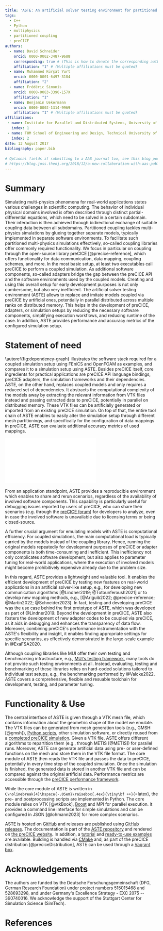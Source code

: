 ```yaml
---
title: 'ASTE: An artificial solver testing environment for partitioned coupling with preCICE'
tags:
  - C++
  - Python
  - multiphysics
  - partitioned coupling
  - preCICE
authors:
  - name: David Schneider
    orcid: 0000-0002-3487-9688
    corresponding: true # (This is how to denote the corresponding author)
    affiliation: "1" # (Multiple affiliations must be quoted)
  - name: Muhammed Kürşat Yurt
    orcid: 0000-0001-6497-3184
    affiliation: "2"
  - name: Frédéric Simonis
    orcid: 0000-0003-3390-157X
    affiliation: "1"
  - name: Benjamin Uekermann
    orcid: 0000-0002-1314-9969
    affiliation: "1" # (Multiple affiliations must be quoted)
affiliations:
 - name: Institute for Parallel and Distributed Systems, University of Stuttgart, Germany
   index: 1
 - name: TUM School of Engineering and Design, Technical University of Munich, Germany
   index: 2
date: 13 August 2017
bibliography: paper.bib

# Optional fields if submitting to a AAS journal too, see this blog post:
# https://blog.joss.theoj.org/2018/12/a-new-collaboration-with-aas-publishing
---
```


<!-- A summary describing the high-level functionality and purpose of the software for a diverse, non-specialist audience. -->

# Summary

Simulating multi-physics phenomena for real-world applications states various challenges in scientific computing.
The behavior of individual physical domains involved is often described through distinct partial-differential equations, which need to be solved in a certain subdomain.
Their interaction is then achieved through bidirectional exchange of suitable coupling data between all subdomains.
Partitioned coupling tackles multi-physics simulations by glueing together separate models, typically implemented in separate software environments.
To facilitate such partitioned multi-physics simulations effectively, so-called coupling libraries offer commonly required functionality.
We focus in particular on coupling through the open-source library preCICE [@precice-reference], which offers functionality for data communication, data mapping, coupling schemes, and more.
In the most basic setup, at least two executables call preCICE to perform a coupled simulation.
As additional software components, so-called adapters bridge the gap between the preCICE API and the software environments used by the coupled models.
Creating and using this overall setup for early development purposes is not only cumbersome, but also very inefficient.
The artificial solver testing environment (ASTE) allows to replace and imitate models coupled via preCICE by artificial ones, potentially in parallel distributed across multiple ranks on distributed memory.
This helps in the development of preCICE, adapters, or simulation setups by reducing the necessary software components, simplifying execution workflows, and reducing runtime of the case.
In addition, ASTE provides performance and accuracy metrics of the configured simulation setup.

# Statement of need

\autoref{fig:dependency-graph} illustrates the software stack required for a coupled simulation setup using FEniCS and OpenFOAM as examples, and compares it to a simulation setup using ASTE.
Besides preCICE itself, core ingredients for practical applications are preCICE API language bindings, preCICE adapters, the simulation frameworks and their dependencies.
ASTE, on the other hand, replaces coupled models and only requires a reduced set of dependencies.
It abstracts the computational complexity of the models away by extracting the relevant information from VTK files instead and passing extracted data to preCICE, potentially in parallel on distributed memory.
These VTK files can be artificially generated or imported from an existing preCICE simulation.
On top of that, the entire tool chain of ASTE enables to easily alter the simulation setup through different mesh partitionings, and specifically for the configuration of data mappings in preCICE, ASTE can evaluate additional accuracy metrics of used mappings.

![Dependency graph between models, applications, and libraries for a coupled simulation with FEniCS and OpenFOAM compared to a dependency graph using ASTE.\label{fig:dependency-graph}](dependency-graph.pdf)

From an application standpoint, ASTE provides a reproducible environment which enables to share and rerun scenarios, regardless of the availability of involved software components. This capability is particularly useful for debugging issues reported by users of preCICE, who can share their scenarios (e.g. through the [preCICE forum](https://precice.discourse.group/)) for developers to analyze, even in case the involved software is unavailable due to licensing terms or being closed-source.

A further crucial argument for emulating models with ASTE is computational efficiency.
For coupled simulations, the main computational load is typically carried by the models instead of the coupling library.
Hence, running the original models repeatedly for development purposes of preCICE or adapter components is both time-consuming and inefficient.
This inefficiency not only complicates software development, but also applies to parameter tuning for real-world applications, where the execution of involved models might become prohibitively expensive already due to the problem size.

In this regard, ASTE provides a lightweight and valuable tool.
It enables the efficient development of preCICE by testing new features on real-world applications in an artificial solver-like setup, e.g., for developing new communication algorithms [@Lindner2019; @Totounferoush2021] or to develop new mapping methods, e.g., [@Ariguib2022; @precice-reference; @Martin2022; @Schneider2023].
In fact, testing and developing preCICE was the use case behind the first prototype of ASTE, which was developed as part of @Lindner2019.
Beyond the development in preCICE, ASTE also fosters the development of new adapter codes to be coupled via preCICE, as it aids in debugging and enhances the transparency of data flow.
Moreover, combining preCICE's performance instrumentation with the ASTE's flexibility and insight, it enables finding appropriate settings for specific scenarios, as effectively demonstrated in the large-scale example in @ExaFSA2020.

Although coupling libraries like MUI offer their own testing and benchmarking infrastructure, e.g., [MUI's testing framework](https://github.com/MxUI/MUI-Testing), many tools do not provide such testing environments at all.
Instead, evaluating, testing and benchmarking of these libraries relies on hard-coded solutions tailored to individual test setups, e.g., the benchmarking performed by @Valcke2022.
ASTE covers a comprehensive, flexible and resuable toolchain for development, testing, and parameter tuning.

# Functionality & Use

The central interface of ASTE is given through a VTK mesh file, which contains information about the geometric shape of the model we emulate.
The VTK files can be generated from mesh generation tools (e.g., GMSH [@gmsh]), [Python scripts](https://github.com/precice/aste/tree/develop/tools/mesh-generators), other simulation software, or directly reused from a [completed preCICE simulation](https://precice.org/configuration-export.html).
Given a VTK file, ASTE offers different algorithms to repartition them (e.g., through METIS [@METIS]) for parallel runs.
Moreover, ASTE can generate artificial data using pre- or user-defined functions on the mesh and store them in the VTK file format.
The core module of ASTE then reads the VTK file and passes the data to preCICE, potentially in every time step of the coupled simulation.
Once the simulation is finished, the generated data is stored in another VTK file and can be compared against the original artificial data.
Performance metrics are accessible through the [preCICE performance framework](https://precice.org/tooling-performance-analysis.html).

While the core module of ASTE is written in `C\nolinebreak[4]\hspace{-.05em}\raisebox{.4ex}{\tiny\bf ++}`{=latex}, the pre- and postprocessing scripts are implemented in Python.
The core module relies on VTK [@vtkBook], [Boost](https://boost.org/) and MPI for parallel execution.
It provides a command line interface for simple simulations and can be configured in JSON [@lohmann2023] for more complex scenarios.

ASTE is hosted on [GitHub](https://github.com/precice/aste) and releases are published using [GitHub releases](https://github.com/precice/aste/releases).
The documentation is part of the [ASTE repository](https://github.com/precice/aste/blob/develop/docs/README.md) and rendered on [the preCICE website](https://precice.org/tooling-aste.html).
In addition, a [tutorial](https://precice.org/tutorials-aste-turbine.html) and [ready-to-use examples](https://github.com/precice/aste/tree/develop/examples) are available.
Building is handled via [CMake](https://cmake.org/) and, as part of the preCICE distribution [@preciceDistribution], ASTE can be used through a [Vagrant box](https://github.com/precice/vm).

# Acknowledgements

The authors are funded by the Deutsche Forschungsgemeinschaft (DFG, German Research Foundation) under project numbers 515015468 and 528693298, and under Germany's Excellence Strategy - EXC 2075 -- 390740016. We acknowledge the support of the Stuttgart Center for Simulation Science (SimTech).

# References
